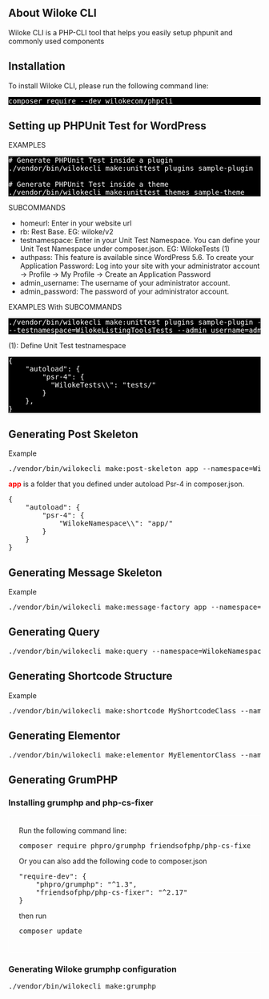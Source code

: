 ## About Wiloke CLI
Wiloke CLI is a PHP-CLI tool that helps you easily setup phpunit and commonly used components

## Installation

To install Wiloke CLI, please run the following command line:
<pre style="background: black; color: white">
composer require --dev wilokecom/phpcli
</pre>

## Setting up PHPUnit Test for WordPress

EXAMPLES

<pre style="background: black; color: white">
# Generate PHPUnit Test inside a plugin
./vendor/bin/wilokecli make:unittest plugins sample-plugin

# Generate PHPUnit Test inside a theme
./vendor/bin/wilokecli make:unittest themes sample-theme
</pre>

SUBCOMMANDS

<ul>
    <li>homeurl: Enter in your website url</li>
    <li>rb: Rest Base. EG: wiloke/v2</li>
    <li>testnamespace: Enter in your Unit Test Namespace. You can define your Unit Test Namespace under composer.json. 
EG: WilokeTests (1)</li>
    <li>authpass: This feature is available since WordPress 5.6. To create your Application Password: Log into your 
site with your administrator account -> Profile -> My Profile -> Create an Application Password
</li>
    <li>admin_username: The username of your administrator account.</li>
    <li>admin_password: The password of your administrator account.</li>
</ul>

EXAMPLES With SUBCOMMANDS
<pre style="background: black; color: white">
./vendor/bin/wilokecli make:unittest plugins sample-plugin --homeurl=https://wiloke.com --rb=wiloke/v2 
--testnamespace=WilokeListingToolsTests --admin_username=admin --admin_password=admin --authpass=yourpass
</pre>


(1): Define Unit Test testnamespace
<pre style="background: black; color: white">
{
    "autoload": {
        "psr-4": {
          "WilokeTests\\": "tests/"
        }
    },
}
</pre>

## Generating Post Skeleton
Example

<pre>
./vendor/bin/wilokecli make:post-skeleton app --namespace=WilokeNamespace
</pre>

<strong style="color:red">app</strong> is a folder that you defined under autoload Psr-4 in composer.json.
<pre>
{
    "autoload": {
        "psr-4": {
            "WilokeNamespace\\": "app/"
        }
    }
}
</pre>

## Generating Message Skeleton
Example

<pre>
./vendor/bin/wilokecli make:message-factory app --namespace=WilokeNamespace
</pre>

## Generating Query
<pre>
./vendor/bin/wilokecli make:query --namespace=WilokeNamespace
</pre>

## Generating Shortcode Structure
Example

<pre>
./vendor/bin/wilokecli make:shortcode MyShortcodeClass --namespace=WilokeNamespace
</pre>

## Generating Elementor

<pre>
./vendor/bin/wilokecli make:elementor MyElementorClass --namespace=WilokeNamespace
</pre>

## Generating GrumPHP

<h3>Installing grumphp and php-cs-fixer</h3>
<div style="border: 1px solid #fff; padding: 20px">
Run the following command line:
<pre>
composer require phpro/grumphp friendsofphp/php-cs-fixer --dev
</pre>

Or you can also add the following code to composer.json
<pre>
"require-dev": {
    "phpro/grumphp": "^1.3",
    "friendsofphp/php-cs-fixer": "^2.17"
}
</pre>

then run 

<pre>
composer update
</pre>
</div>

<h3>Generating Wiloke grumphp configuration</h3>
<pre>
./vendor/bin/wilokecli make:grumphp
</pre>
